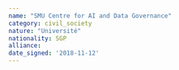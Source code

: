 ```yaml
---
name: "SMU Centre for AI and Data Governance"
category: civil_society
nature: "Université"
nationality: SGP
alliance: 
date_signed: '2018-11-12'
---
```

    